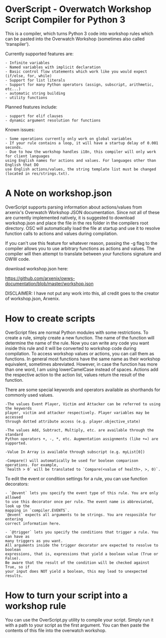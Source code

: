 # OverScript - Overwatch Workshop Script Compiler for Python 3

This is a compiler, which turns Python 3 code into workshop rules
which can be pasted into the Overwatch Workshop (sometimes also called 'transpiler').

Currently supported features are:

	- Infinite variables
	- Named variables with implicit declaration
	- Basic control flow statements which work like you would expect (if/else, for, while)
	- Support for list literals
	- Support for many Python operators (assign, subscript, arithmetic, etc...)
	- automatic string building
	- utility functions

Planned features include:

	- support for elif clauses
	- dynamic argument resolution for functions

Known issues:

	- Some operations currently only work on global variables
	- If your rule contains a loop, it will have a startup delay of 0.001 seconds.
	- Due to how the workshop handles i18n, this compiler will only work for client languages
	using English names for actions and values. For languages other than English that DO
	use English actions/values, the string template list must be changed (located in res/strings.txt).


# A Note on workshop.json

OverScript supports parsing information about actions/values from arxenix's Overwatch Workshop
JSON documentation. Since not all of these are currently implemented natively, it is suggested
to download workshop.json and place the file in the res folder in the compilers root directory.
OSC will automatically load the file at startup and use it to resolve function calls to actions
and values during compilation.

If you can't use this feature for whatever reason, passing the -g flag to the compiler allows
you to use arbitrary functions as actions and values. The compiler will then attempt to translate
between your functions signature and OWW code.

download workshop.json here:

https://github.com/arxenix/owws-documentation/blob/master/workshop.json

DISCLAIMER: I have not put any work into this, all credit goes to the creator of workshop.json,
Arxenix.

# How to create scripts

OverScript files are normal Python modules with some restrictions.
To create a rule, simply create a new function.
The name of the function will determine the name of the rule. Now you can
write any code you want inside this rule and it will be converted to workshop
code during compilation. To access workshop values or actions, you can call them
as functions. In general most functions have the same name as their workshop
equivalent, sometimes abreviated. However, in case the function has more than
one word, I am using lowerCamelCase instead of spaces. Actions add the respective
action to the action list, values return the result of the function.

There are some special keywords and operators available as shorthands for commonly used values.

	-The values Event Player, Victim and Attacker can be referred to using the keywords
	player, victim and attacker respectively. Player variables may be accessed
	through dotted attribute access (e.g. player.objective_state)

	-The values Add, Subtract, Multiply, etc. are available through the standard
	Python operators +, -, *, etc. Augmentation assignments (like +=) are supported.

	-Value In Array is available through subscript (e.g. myList[0])

	-Compare() will automatically be used for boolean comparison operations. For example,
	`health > 0` will be translated to `Compare(<value of health>, >, 0)`.

To edit the event or condition settings for a rule, you can use function decorators:

	- `@event` lets you specify the event type of this rule. You are only allowed
	to use this decorator once per rule. The event name is abbreviated, look up the
	mapping in `compiler.EVENTS`.
	`@event` expects all arguments to be strings. You are resposible for entering
	correct information here.

	- `@trigger` lets you specify the conditions that trigger a rule. You can have as
	many triggers as you want.
	All arguments inside the trigger decorator are expected to resolve to boolean
	expressions, that is, expressions that yield a boolean value (True or False).
	Be aware that the result of the condition will be checked against True, so if
	your input does NOT yield a boolean, this may lead to unexpected results.


# How to turn your script into a workshop rule

You can use the OverScript.py utility to compile your script. Simply run it
with a path to your script as the first argument. You can then paste the
contents of this file into the overwatch workshop.